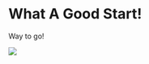 # What A Good Start!

Way to go! 


![](https://image.shutterstock.com/z/stock-vector-way-to-go-330756791.jpg)
